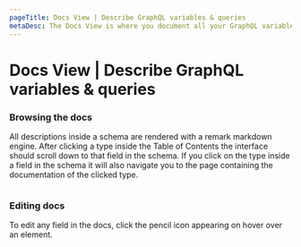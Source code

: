 ```yaml
---
pageTitle: Docs View | Describe GraphQL variables & queries
metaDesc: The Docs View is where you document all your GraphQL variables and queries. Good documentation is vital for the transparency of any schema and project.
---
```


# Docs View | Describe GraphQL variables & queries

### Browsing the docs

All descriptions inside a schema are rendered with a remark markdown engine. After clicking a type inside the Table of Contents the interface should scroll down to that field in the schema. If you click on the type inside a field in the schema it will also navigate you to the page containing the documentation of the clicked type.

<figure><img src="../../.gitbook/assets/image (4) (1).png" alt=""><figcaption></figcaption></figure>

### Editing docs

To edit any field in the docs, click the pencil icon appearing on hover over an element.
